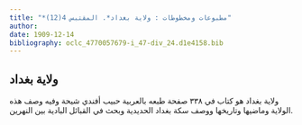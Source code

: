 ```yaml
---
title: "*مطبوعات ومخطوطات : ولاية بغداد*. المقتبس 4(12)"
author: 
date: 1909-12-14
bibliography: oclc_4770057679-i_47-div_24.d1e4158.bib
---
```




##  ولاية بغداد 


 ولاية  بغداد  هو كتاب في  ٣٣٨  صفحة  طبعه بالعربية  حبيب أفندي شيحة  وفيه وصف هذه الولاية وماضيها وتاريخها ووصف سكة بغداد الحديدية وبحث في القبائل البادية بين النهرين. 
